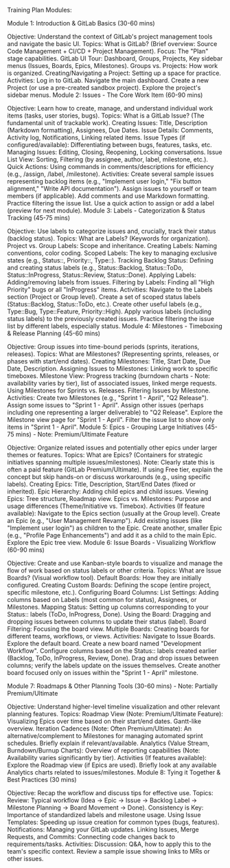 Training Plan Modules:

Module 1: Introduction & GitLab Basics (30-60 mins)

Objective: Understand the context of GitLab's project management tools and navigate the basic UI.
Topics:
What is GitLab? (Brief overview: Source Code Management + CI/CD + Project Management).
Focus: The "Plan" stage capabilities.
GitLab UI Tour: Dashboard, Groups, Projects, Key sidebar menus (Issues, Boards, Epics, Milestones).
Groups vs. Projects: How work is organized.
Creating/Navigating a Project: Setting up a space for practice.
Activities:
Log in to GitLab.
Navigate the main dashboard.
Create a new Project (or use a pre-created sandbox project).
Explore the project's sidebar menus.
Module 2: Issues - The Core Work Item (60-90 mins)

Objective: Learn how to create, manage, and understand individual work items (tasks, user stories, bugs).
Topics:
What is a GitLab Issue? (The fundamental unit of trackable work).
Creating Issues: Title, Description (Markdown formatting), Assignees, Due Dates.
Issue Details: Comments, Activity log, Notifications, Linking related items.
Issue Types (if configured/available): Differentiating between bugs, features, tasks, etc.
Managing Issues: Editing, Closing, Reopening, Locking conversations.
Issue List View: Sorting, Filtering (by assignee, author, label, milestone, etc.).
Quick Actions: Using commands in comments/descriptions for efficiency (e.g., /assign, /label, /milestone).
Activities:
Create several sample issues representing backlog items (e.g., "Implement user login," "Fix button alignment," "Write API documentation").
Assign issues to yourself or team members (if applicable).
Add comments and use Markdown formatting.
Practice filtering the issue list.
Use a quick action to assign or add a label (preview for next module).
Module 3: Labels - Categorization & Status Tracking (45-75 mins)

Objective: Use labels to categorize issues and, crucially, track their status (backlog status).
Topics:
What are Labels? (Keywords for organization).
Project vs. Group Labels: Scope and inheritance.
Creating Labels: Naming conventions, color coding.
Scoped Labels: The key to managing exclusive states (e.g., Status::, Priority::, Type::).
Tracking Backlog Status: Defining and creating status labels (e.g., Status::Backlog, Status::ToDo, Status::InProgress, Status::Review, Status::Done).
Applying Labels: Adding/removing labels from issues.
Filtering by Labels: Finding all "High Priority" bugs or all "InProgress" items.
Activities:
Navigate to the Labels section (Project or Group level).
Create a set of scoped status labels (Status::Backlog, Status::ToDo, etc.).
Create other useful labels (e.g., Type::Bug, Type::Feature, Priority::High).
Apply various labels (including status labels) to the previously created issues.
Practice filtering the issue list by different labels, especially status.
Module 4: Milestones - Timeboxing & Release Planning (45-60 mins)

Objective: Group issues into time-bound periods (sprints, iterations, releases).
Topics:
What are Milestones? (Representing sprints, releases, or phases with start/end dates).
Creating Milestones: Title, Start Date, Due Date, Description.
Assigning Issues to Milestones: Linking work to specific timeboxes.
Milestone View: Progress tracking (burndown charts - Note: availability varies by tier), list of associated issues, linked merge requests.
Using Milestones for Sprints vs. Releases.
Filtering Issues by Milestone.
Activities:
Create two Milestones (e.g., "Sprint 1 - April", "Q2 Release").
Assign some issues to "Sprint 1 - April".
Assign other issues (perhaps including one representing a larger deliverable) to "Q2 Release".
Explore the Milestone view page for "Sprint 1 - April".
Filter the issue list to show only items in "Sprint 1 - April".
Module 5: Epics - Grouping Large Initiatives (45-75 mins) - Note: Premium/Ultimate Feature

Objective: Organize related issues and potentially other epics under larger themes or features.
Topics:
What are Epics? (Containers for strategic initiatives spanning multiple issues/milestones).
Note: Clearly state this is often a paid feature (GitLab Premium/Ultimate). If using Free tier, explain the concept but skip hands-on or discuss workarounds (e.g., using specific labels).
Creating Epics: Title, Description, Start/End Dates (fixed or inherited).
Epic Hierarchy: Adding child epics and child issues.
Viewing Epics: Tree structure, Roadmap view.
Epics vs. Milestones: Purpose and usage differences (Theme/Initiative vs. Timebox).
Activities (If feature available):
Navigate to the Epics section (usually at the Group level).
Create an Epic (e.g., "User Management Revamp").
Add existing issues (like "Implement user login") as children to the Epic.
Create another, smaller Epic (e.g., "Profile Page Enhancements") and add it as a child to the main Epic.
Explore the Epic tree view.
Module 6: Issue Boards - Visualizing Workflow (60-90 mins)

Objective: Create and use Kanban-style boards to visualize and manage the flow of work based on status labels or other criteria.
Topics:
What are Issue Boards? (Visual workflow tool).
Default Boards: How they are initially configured.
Creating Custom Boards: Defining the scope (entire project, specific milestone, etc.).
Configuring Board Columns:
List Settings: Adding columns based on Labels (most common for status), Assignees, or Milestones.
Mapping Status: Setting up columns corresponding to your Status:: labels (ToDo, InProgress, Done).
Using the Board: Dragging and dropping issues between columns to update their status (label).
Board Filtering: Focusing the board view.
Multiple Boards: Creating boards for different teams, workflows, or views.
Activities:
Navigate to Issue Boards.
Explore the default board.
Create a new board named "Development Workflow".
Configure columns based on the Status:: labels created earlier (Backlog, ToDo, InProgress, Review, Done).
Drag and drop issues between columns; verify the labels update on the issues themselves.
Create another board focused only on issues within the "Sprint 1 - April" milestone.


Module 7: Roadmaps & Other Planning Tools (30-60 mins) - Note: Partially Premium/Ultimate

Objective: Understand higher-level timeline visualization and other relevant planning features.
Topics:
Roadmap View (Note: Premium/Ultimate Feature): Visualizing Epics over time based on their start/end dates. Gantt-like overview.
Iteration Cadences (Note: Often Premium/Ultimate): An alternative/complement to Milestones for managing automated sprint schedules. Briefly explain if relevant/available.
Analytics (Value Stream, Burndown/Burnup Charts): Overview of reporting capabilities (Note: Availability varies significantly by tier).
Activities (If features available):
Explore the Roadmap view (if Epics are used).
Briefly look at any available Analytics charts related to issues/milestones.
Module 8: Tying it Together & Best Practices (30 mins)

Objective: Recap the workflow and discuss tips for effective use.
Topics:
Review: Typical workflow (Idea -> Epic -> Issue -> Backlog Label -> Milestone Planning -> Board Movement -> Done).
Consistency is Key: Importance of standardized labels and milestone usage.
Using Issue Templates: Speeding up issue creation for common types (bugs, features).
Notifications: Managing your GitLab updates.
Linking Issues, Merge Requests, and Commits: Connecting code changes back to requirements/tasks.
Activities:
Discussion: Q&A, how to apply this to the team's specific context.
Review a sample issue showing links to MRs or other issues.
